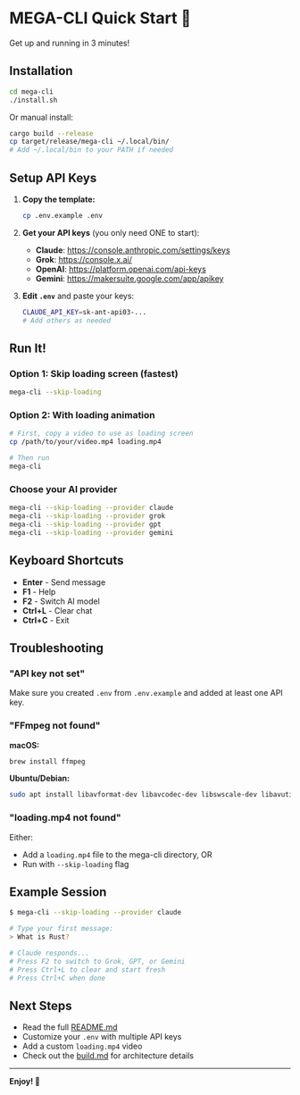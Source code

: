 # MEGA-CLI Quick Start 🚀

Get up and running in 3 minutes!

## Installation

```bash
cd mega-cli
./install.sh
```

Or manual install:
```bash
cargo build --release
cp target/release/mega-cli ~/.local/bin/
# Add ~/.local/bin to your PATH if needed
```

## Setup API Keys

1. **Copy the template:**
   ```bash
   cp .env.example .env
   ```

2. **Get your API keys** (you only need ONE to start):
   - **Claude**: https://console.anthropic.com/settings/keys
   - **Grok**: https://console.x.ai/
   - **OpenAI**: https://platform.openai.com/api-keys
   - **Gemini**: https://makersuite.google.com/app/apikey

3. **Edit `.env`** and paste your keys:
   ```bash
   CLAUDE_API_KEY=sk-ant-api03-...
   # Add others as needed
   ```

## Run It!

### Option 1: Skip loading screen (fastest)
```bash
mega-cli --skip-loading
```

### Option 2: With loading animation
```bash
# First, copy a video to use as loading screen
cp /path/to/your/video.mp4 loading.mp4

# Then run
mega-cli
```

### Choose your AI provider
```bash
mega-cli --skip-loading --provider claude
mega-cli --skip-loading --provider grok
mega-cli --skip-loading --provider gpt
mega-cli --skip-loading --provider gemini
```

## Keyboard Shortcuts

- **Enter** - Send message
- **F1** - Help
- **F2** - Switch AI model
- **Ctrl+L** - Clear chat
- **Ctrl+C** - Exit

## Troubleshooting

### "API key not set"
Make sure you created `.env` from `.env.example` and added at least one API key.

### "FFmpeg not found"
**macOS:**
```bash
brew install ffmpeg
```

**Ubuntu/Debian:**
```bash
sudo apt install libavformat-dev libavcodec-dev libswscale-dev libavutil-dev pkg-config
```

### "loading.mp4 not found"
Either:
- Add a `loading.mp4` file to the mega-cli directory, OR
- Run with `--skip-loading` flag

## Example Session

```bash
$ mega-cli --skip-loading --provider claude

# Type your first message:
> What is Rust?

# Claude responds...
# Press F2 to switch to Grok, GPT, or Gemini
# Press Ctrl+L to clear and start fresh
# Press Ctrl+C when done
```

## Next Steps

- Read the full [README.md](README.md)
- Customize your `.env` with multiple API keys
- Add a custom `loading.mp4` video
- Check out the [build.md](build.md) for architecture details

---

**Enjoy! 🎉**
